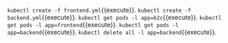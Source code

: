 `kubectl create -f frontend.yml`{{execute}}.
`kubectl create -f backend.yml`{{execute}}.
`kubectl get pods -l app=b2c`{{execute}}.
`kubectl get pods -l app=frontend`{{execute}}.
`kubectl get pods -l app=backend`{{execute}}.
`kubectl delete all -l app=backend`{{execute}}.